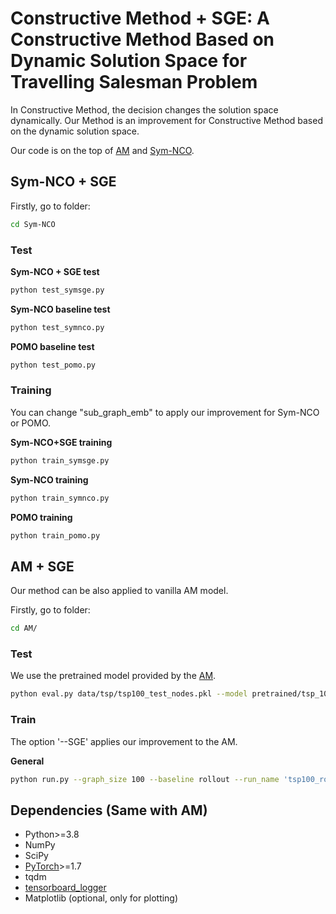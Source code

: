 # Constructive Method + SGE:  A Constructive Method Based on Dynamic Solution Space for Travelling Salesman Problem
In Constructive Method, the decision changes the solution space dynamically. Our Method is an improvement for Constructive Method based on the dynamic solution space.

Our code is on the top of [AM](https://github.com/wouterkool/attention-learn-to-route) and [Sym-NCO](https://github.com/alstn12088/Sym-NCO/Sym-NCO-POMO). 

## Sym-NCO + SGE

Firstly, go to folder:
```bash
cd Sym-NCO
```

### Test


**Sym-NCO + SGE test**
```bash
python test_symsge.py
```


**Sym-NCO baseline test**
```bash
python test_symnco.py
```


**POMO baseline test**
```bash
python test_pomo.py
```


### Training

You can change "sub_graph_emb" to apply our improvement for Sym-NCO or POMO.

**Sym-NCO+SGE training**
```bash
python train_symsge.py
```

**Sym-NCO training**
```bash
python train_symnco.py
```

**POMO training**
```bash
python train_pomo.py
```

## AM + SGE

Our method can be also applied to vanilla AM model. 

Firstly, go to folder:
```bash
cd AM/
```

### Test

We use the pretrained model provided by the [AM](https://github.com/wouterkool/attention-learn-to-route).

```bash
python eval.py data/tsp/tsp100_test_nodes.pkl --model pretrained/tsp_100 --decode_strategy sample --width 1280 --eval_batch_size 1
```

### Train

The option '--SGE' applies our improvement to the AM.

**General**
```bash
python run.py --graph_size 100 --baseline rollout --run_name 'tsp100_rollout' --val_dataset data/tsp/tsp100_validation_seed1357.pkl --SGE
```

## Dependencies (Same with AM)

* Python>=3.8
* NumPy
* SciPy
* [PyTorch](http://pytorch.org/)>=1.7
* tqdm
* [tensorboard_logger](https://github.com/TeamHG-Memex/tensorboard_logger)
* Matplotlib (optional, only for plotting)


